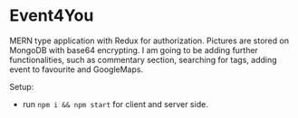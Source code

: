 # Event4You

MERN type application with Redux for authorization. 
Pictures are stored on MongoDB with base64 encrypting. 
I am going to be adding further functionalities, such as commentary section, searching for tags, adding event to favourite and GoogleMaps.

Setup:
- run ```npm i && npm start``` for client and server side.
